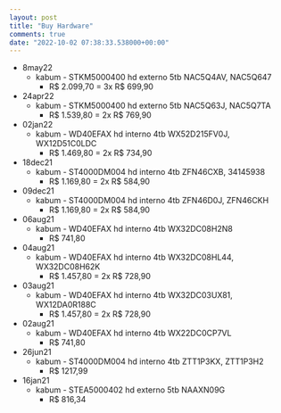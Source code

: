 ```yaml
---
layout: post
title: "Buy Hardware"
comments: true
date: "2022-10-02 07:38:33.538000+00:00"
---
```


* 8may22
    * kabum - STKM5000400 hd externo 5tb NAC5Q4AV, NAC5Q647
        * R$ 2.099,70 = 3x R$ 699,90
* 24apr22
    * kabum - STKM5000400 hd externo 5tb NAC5Q63J, NAC5Q7TA
        * R$ 1.539,80 = 2x R$ 769,90
* 02jan22
    * kabum - WD40EFAX hd interno 4tb WX52D215FV0J, WX12D51C0LDC
        * R$ 1.469,80 = 2x R$ 734,90
* 18dec21
    * kabum - ST4000DM004 hd interno 4tb ZFN46CXB, 34145938
        * R$ 1.169,80 = 2x R$ 584,90
* 09dec21
    * kabum - ST4000DM004 hd interno 4tb ZFN46D0J, ZFN46CKH
        * R$ 1.169,80 = 2x R$ 584,90
* 06aug21
    * kabum - WD40EFAX hd interno 4tb WX32DC08H2N8
        * R$ 741,80
* 04aug21
    * kabum - WD40EFAX hd interno 4tb WX32DC08HL44, WX32DC08H62K
        * R$ 1.457,80 = 2x R$ 728,90
* 03aug21
    * kabum - WD40EFAX hd interno 4tb WX32DC03UX81, WX12DA0R188C
        * R$ 1.457,80 = 2x R$ 728,90
* 02aug21
    * kabum - WD40EFAX hd interno 4tb WX22DC0CP7VL
        * R$ 741,80
* 26jun21
    * kabum - ST4000DM004 hd interno 4tb ZTT1P3KX, ZTT1P3H2
        * R$ 1217,99
* 16jan21
    * kabum - STEA5000402 hd externo 5tb NAAXN09G
        * R$ 816,34